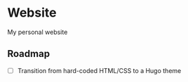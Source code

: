 
# Website

My personal website

## Roadmap

- [ ] Transition from hard-coded HTML/CSS to a Hugo theme
